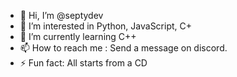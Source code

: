 - 👋 Hi, I’m @septydev
- 👀 I’m interested in Python, JavaScript, C+
- 🌱 I’m currently learning C++
- 📫 How to reach me : Send a message on discord.
- ⚡ Fun fact: All starts from a CD
